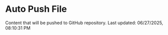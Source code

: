 # Auto Push File

Content that will be pushed to GitHub repository.
Last updated: 06/27/2025, 08:10:31 PM